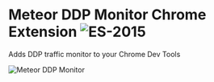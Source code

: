 # Meteor DDP Monitor Chrome Extension ![ES-2015](https://img.shields.io/badge/ES-2015-brightgreen.svg)


Adds DDP traffic monitor to your Chrome Dev Tools

![Meteor DDP Monitor](https://dl.dropboxusercontent.com/u/9224326/ddp-monitor/ddp0.2.gif)